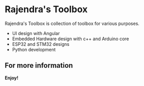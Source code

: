 # Rajendra's Toolbox


Rajendra's Toolbox is collection of toolbox for various purposes.
 - UI design with Angular
 - Embedded Hardware design with c++ and Arduino core
 - ESP32 and STM32 designs
 - Python development


## For more information


**Enjoy!**
